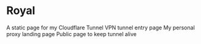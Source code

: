# Royal
 A static page for my Cloudflare Tunnel  VPN tunnel entry page  My personal proxy landing page  Public page to keep tunnel alive
